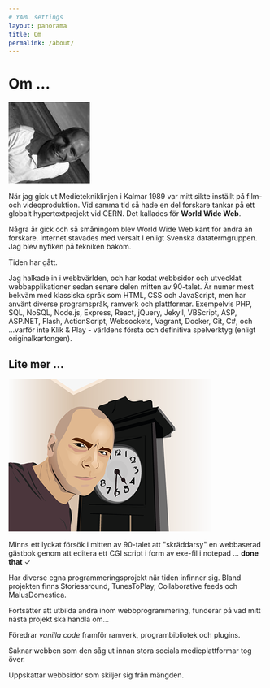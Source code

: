 ```yaml
---
# YAML settings
layout: panorama
title: Om
permalink: /about/
---
```


# Om ...

<img src="/images/andsju.jpg" class="keep right">


När jag gick ut Medietekniklinjen i Kalmar 1989 var mitt sikte inställt på film- och videoproduktion.
Vid samma tid så hade en del forskare tankar på ett globalt hypertextprojekt vid CERN. Det kallades för <b>World Wide Web</b>.

Några år gick och så småningom blev World Wide Web känt för andra än forskare. Internet stavades med versalt I enligt Svenska datatermgruppen. Jag blev nyfiken på tekniken bakom.

Tiden har gått.

Jag halkade in i webbvärlden, och har kodat webbsidor och utvecklat webbapplikationer sedan senare delen mitten av 90-talet. Är numer mest bekväm med klassiska språk som HTML, CSS och JavaScript, men har använt diverse programspråk, ramverk och plattformar. 
Exempelvis PHP, SQL, NoSQL, Node.js, Express, React, jQuery, Jekyll, VBScript, ASP, ASP.NET, Flash, ActionScript, Websockets, Vagrant, Docker, Git, C#, och ...varför inte Klik & Play - världens första och definitiva spelverktyg (enligt originalkartongen).

## Lite mer ...

<img src="/images/andsju-vector.png" class="keep left">

Minns ett lyckat försök i mitten av 90-talet att "skräddarsy" en webbaserad gästbok genom att editera ett CGI script i form av exe-fil i notepad ... 
**done that** ✓

Har diverse egna programmeringsprojekt när tiden infinner sig. Bland projekten finns Storiesaround, TunesToPlay, Collaborative feeds och MalusDomestica.

Fortsätter att utbilda andra inom webbprogrammering,  funderar på vad mitt nästa projekt ska handla om...

Föredrar *vanilla code* framför ramverk, programbibliotek och plugins.

Saknar webben som den såg ut innan stora sociala medieplattformar tog över. 

Uppskattar webbsidor som skiljer sig från mängden. 
